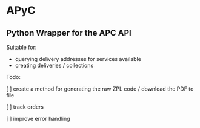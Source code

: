 # APyC 

## Python Wrapper for the APC API 

Suitable for:

*  querying delivery addresses for services available 
*  creating deliveries / collections


Todo: 

[ ] create a method for generating the raw ZPL code / download the PDF to file

[ ] track orders

[ ] improve error handling
